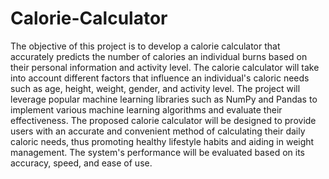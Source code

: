 ﻿# Calorie-Calculator
The objective of this project is to develop a calorie calculator that accurately predicts the number of calories an individual burns based on their personal information and activity level. 
The calorie calculator will take into account different factors that influence an individual's caloric needs such as age, height, weight, gender, and
activity level. 
The project will leverage popular machine learning libraries such as NumPy and Pandas to implement various machine learning algorithms and evaluate their effectiveness. The proposed calorie calculator will be designed to provide users with an accurate and convenient method of calculating their daily caloric needs, thus promoting healthy lifestyle habits and aiding in weight management. The system's performance will be evaluated based on its accuracy, speed, and ease of use.
